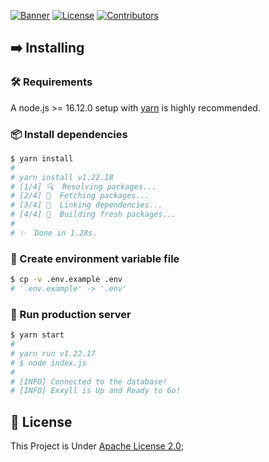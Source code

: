 [![Banner](https://cdn.upload.systems/uploads/AZRDGxJa.png)]()
[![License](https://img.shields.io/github/license/gifaldyazkaa/exxyll-origin?style=for-the-badge)](LICENSE) [![Contributors](https://img.shields.io/github/contributors/gifaldyazkaa/exxyll-origin?style=for-the-badge)](https://github.com/gifaldyazkaa/exxyll-origin/graphs/contributors)

## ➡️ Installing

### 🛠️ Requirements

A node.js >= 16.12.0 setup with [yarn](https://yarnpkg.com) is highly recommended.

### 📦 Install dependencies

```bash
$ yarn install
#
# yarn install v1.22.18
# [1/4] 🔍  Resolving packages...
# [2/4] 🚚  Fetching packages...
# [3/4] 🔗  Linking dependencies...
# [4/4] 🔨  Building fresh packages...
#
# ✨  Done in 1.28s.
```

### 🔑 Create environment variable file

```bash
$ cp -v .env.example .env
# '.env.example' -> '.env'
```

### 🏃 Run production server

```bash
$ yarn start
#
# yarn run v1.22.17
# $ node index.js
#
# [INFO] Connected to the database!
# [INFO] Exxyll is Up and Ready to Go!
```

## 📄 License

This Project is Under [Apache License 2.0](./LICENSE);
